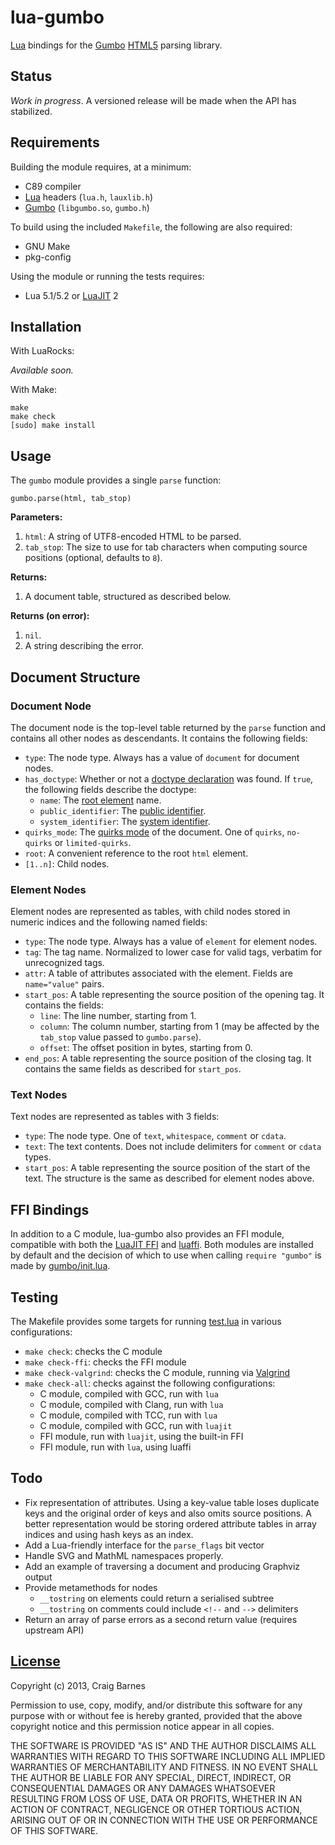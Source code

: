 lua-gumbo
=========

[Lua] bindings for the [Gumbo][] [HTML5] parsing library.

Status
------

*Work in progress*. A versioned release will be made when the API has
stabilized.

Requirements
------------

Building the module requires, at a minimum:

* C89 compiler
* [Lua] headers (`lua.h`, `lauxlib.h`)
* [Gumbo][Gumbo installation] (`libgumbo.so`, `gumbo.h`)

To build using the included `Makefile`, the following are also required:

* GNU Make
* pkg-config

Using the module or running the tests requires:

* Lua 5.1/5.2 or [LuaJIT] 2

Installation
------------

With LuaRocks:

*Available soon.*

With Make:

    make
    make check
    [sudo] make install

Usage
-----

The `gumbo` module provides a single `parse` function:

    gumbo.parse(html, tab_stop)

**Parameters:**

1. `html`: A string of UTF8-encoded HTML to be parsed.
2. `tab_stop`: The size to use for tab characters when computing source
   positions (optional, defaults to `8`).

**Returns:**

1. A document table, structured as described below.

**Returns (on error):**

1. `nil`.
2. A string describing the error.

Document Structure
------------------

### Document Node

The document node is the top-level table returned by the `parse` function
and contains all other nodes as descendants. It contains the following
fields:

* `type`: The node type. Always has a value of `document` for document nodes.
* `has_doctype`: Whether or not a [doctype declaration] was found. If
  `true`, the following fields describe the doctype:
  * `name`: The [root element] name.
  * `public_identifier`: The [public identifier].
  * `system_identifier`: The [system identifier].
* `quirks_mode`: The [quirks mode] of the document. One of `quirks`,
  `no-quirks` or `limited-quirks`.
* `root`: A convenient reference to the root `html` element.
* `[1..n]`: Child nodes.

### Element Nodes

Element nodes are represented as tables, with child nodes stored in numeric
indices and the following named fields:

* `type`: The node type. Always has a value of `element` for element nodes.
* `tag`: The tag name. Normalized to lower case for valid tags,
  verbatim for unrecognized tags.
* `attr`: A table of attributes associated with the element. Fields are
  `name="value"` pairs.
* `start_pos`: A table representing the source position of the opening tag.
  It contains the fields:
    * `line`: The line number, starting from 1.
    * `column`: The column number, starting from 1 (may be affected by the
      `tab_stop` value passed to `gumbo.parse`).
    * `offset`: The offset position in bytes, starting from 0.
* `end_pos`: A table representing the source position of the closing tag.
  It contains the same fields as described for `start_pos`.

### Text Nodes

Text nodes are represented as tables with 3 fields:

* `type`: The node type. One of `text`, `whitespace`, `comment` or `cdata`.
* `text`: The text contents. Does not include delimiters for `comment` or
  `cdata` types.
* `start_pos`: A table representing the source position of the start of the
  text. The structure is the same as described for element nodes above.

FFI Bindings
------------

In addition to a C module, lua-gumbo also provides an FFI module,
compatible with both the [LuaJIT FFI] and [luaffi]. Both modules are
installed by default and the decision of which to use when calling
`require "gumbo"` is made by [gumbo/init.lua].

Testing
-------

The Makefile provides some targets for running [test.lua] in various
configurations:

* `make check`: checks the C module
* `make check-ffi`: checks the FFI module
* `make check-valgrind`: checks the C module, running via [Valgrind]
* `make check-all`: checks against the following configurations:
  * C module, compiled with GCC, run with `lua`
  * C module, compiled with Clang, run with `lua`
  * C module, compiled with TCC, run with `lua`
  * C module, compiled with GCC, run with `luajit`
  * FFI module, run with `luajit`, using the built-in FFI
  * FFI module, run with `lua`, using luaffi

Todo
----

* Fix representation of attributes. Using a key-value table loses
  duplicate keys and the original order of keys and also omits source
  positions. A better representation would be storing ordered attribute
  tables in array indices and using hash keys as an index.
* Add a Lua-friendly interface for the `parse_flags` bit vector
* Handle SVG and MathML namespaces properly.
* Add an example of traversing a document and producing Graphviz output
* Provide metamethods for nodes
  * `__tostring` on elements could return a serialised subtree
  * `__tostring` on comments could include `<!--` and `-->` delimiters
* Return an array of parse errors as a second return value (requires
  upstream API)

[License]
---------

Copyright (c) 2013, Craig Barnes

Permission to use, copy, modify, and/or distribute this software for any
purpose with or without fee is hereby granted, provided that the above
copyright notice and this permission notice appear in all copies.

THE SOFTWARE IS PROVIDED "AS IS" AND THE AUTHOR DISCLAIMS ALL WARRANTIES
WITH REGARD TO THIS SOFTWARE INCLUDING ALL IMPLIED WARRANTIES OF
MERCHANTABILITY AND FITNESS. IN NO EVENT SHALL THE AUTHOR BE LIABLE FOR ANY
SPECIAL, DIRECT, INDIRECT, OR CONSEQUENTIAL DAMAGES OR ANY DAMAGES
WHATSOEVER RESULTING FROM LOSS OF USE, DATA OR PROFITS, WHETHER IN AN ACTION
OF CONTRACT, NEGLIGENCE OR OTHER TORTIOUS ACTION, ARISING OUT OF OR IN
CONNECTION WITH THE USE OR PERFORMANCE OF THIS SOFTWARE.


[License]: http://en.wikipedia.org/wiki/ISC_license "ISC License"
[Lua]: http://www.lua.org/
[LuaJIT]: http://luajit.org/
[LuaJIT FFI]: http://luajit.org/ext_ffi.html
[luaffi]: https://github.com/jmckaskill/luaffi "Standalone FFI library for Lua"
[HTML5]: http://www.whatwg.org/specs/web-apps/current-work/multipage/introduction.html#is-this-html5?
[Gumbo]: https://github.com/google/gumbo-parser
[Gumbo installation]: https://github.com/google/gumbo-parser#installation
[Valgrind]: http://valgrind.org/
[example.lua]: https://raw.github.com/craigbarnes/lua-gumbo/master/example.lua
[test.lua]: https://raw.github.com/craigbarnes/lua-gumbo/master/test.lua
[gumbo/init.lua]: https://github.com/craigbarnes/lua-gumbo/blob/master/gumbo/init.lua#L5-L23
[doctype declaration]: http://en.wikipedia.org/wiki/Document_type_declaration
[root element]: http://en.wikipedia.org/wiki/Root_element
[public identifier]: http://dom.spec.whatwg.org/#concept-doctype-publicid
[system identifier]: http://dom.spec.whatwg.org/#concept-doctype-systemid
[quirks mode]: http://dom.spec.whatwg.org/#concept-document-quirks
